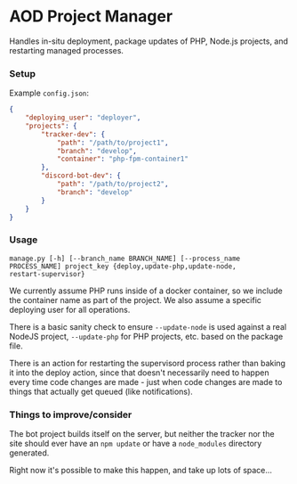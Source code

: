 # AOD Project Manager

Handles in-situ deployment, package updates of PHP, Node.js projects, and restarting managed processes. 

### Setup

Example `config.json`:

```json
{
    "deploying_user": "deployer",
    "projects": {
        "tracker-dev": {
            "path": "/path/to/project1",
            "branch": "develop",
            "container": "php-fpm-container1"
        },
        "discord-bot-dev": {
            "path": "/path/to/project2",
            "branch": "develop"
        }
    }
}
```



### Usage

```
manage.py [-h] [--branch_name BRANCH_NAME] [--process_name PROCESS_NAME] project_key {deploy,update-php,update-node,
restart-supervisor}
```

We currently assume PHP runs inside of a docker container, so we include the container name as part of the project. We 
also assume a specific deploying user for all operations.

There is a basic sanity check to ensure `--update-node` is used against a real NodeJS project, `--update-php` for PHP
projects, etc. based on the package file.

There is an action for restarting the supervisord process rather than baking it into the deploy action, since that 
doesn't necessarily need to happen every time code changes are made - just when code changes are made to things that 
actually get queued (like notifications).

### Things to improve/consider

The bot project builds itself on the server, but neither the tracker nor the site should ever have an `npm update` or
have a `node_modules` directory generated.

Right now it's possible to make this happen, and take up lots of space...
